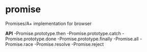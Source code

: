 # promise
Promises/A+ implementation for browser

**API**
-Promise.prototype.then
-Promise.prototype.catch
-Promise.prototype.done
-Promise.prototype.finally
-Promise.all
-Promise.race
-Promise.resolve
-Promise.reject

